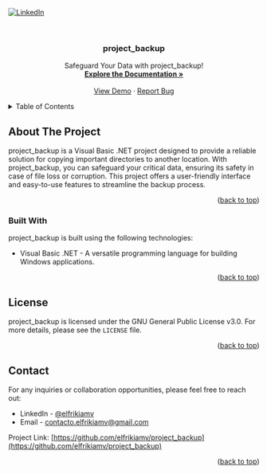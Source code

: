 <a name="readme-top"></a>

<!-- PROJECT SHIELDS -->
[![LinkedIn][linkedin-shield]][linkedin-url]

<!-- PROJECT LOGO -->
<br />
<p align="center">
  <h3 align="center">project_backup</h3>
  <p align="center">
    Safeguard Your Data with project_backup!
    <br />
    <a href="https://github.com/elfrikiamv/project_backup/"><strong>Explore the Documentation »</strong></a>
    <br />
    <br />
    <a href="http://elfrikiamv.tech/project-backup/">View Demo</a>
    ·
    <a href="https://github.com/elfrikiamv/project_backup/issues/">Report Bug</a>
  </p>
</p>

<!-- TABLE OF CONTENTS -->
<details>
  <summary>Table of Contents</summary>
  <ol>
    <li>
      <a href="#about-the-project">About The Project</a>
    </li>
    <li><a href="#built-with">Built With</a></li>
    <li><a href="#license">License</a></li>
    <li><a href="#contact">Contact</a></li>
  </ol>
</details>

<!-- ABOUT THE PROJECT -->
## About The Project

project_backup is a Visual Basic .NET project designed to provide a reliable solution for copying important directories to another location. With project_backup, you can safeguard your critical data, ensuring its safety in case of file loss or corruption. This project offers a user-friendly interface and easy-to-use features to streamline the backup process.

<p align="right">(<a href="#readme-top">back to top</a>)</p>

### Built With

project_backup is built using the following technologies:

* Visual Basic .NET - A versatile programming language for building Windows applications.

<p align="right">(<a href="#readme-top">back to top</a>)</p>

<!-- LICENSE -->
## License

project_backup is licensed under the GNU General Public License v3.0. For more details, please see the `LICENSE` file.

<p align="right">(<a href="#readme-top">back to top</a>)</p>

<!-- CONTACT -->
## Contact

For any inquiries or collaboration opportunities, please feel free to reach out:

* LinkedIn - [@elfrikiamv](https://www.linkedin.com/in/elfrikiamv/)
* Email - contacto.elfrikiamv@gmail.com

Project Link: [https://github.com/elfrikiamv/project_backup](https://github.com/elfrikiamv/project_backup)

<p align="right">(<a href="#readme-top">back to top</a>)</p>

<!-- MARKDOWN LINKS & IMAGES -->
<!-- https://www.markdownguide.org/basic-syntax/#reference-style-links -->
[linkedin-shield]: https://img.shields.io/badge/-LinkedIn-black.svg?style=for-the-badge&logo=linkedin&colorB=555
[linkedin-url]: https://www.linkedin.com/in/elfrikiamv/

